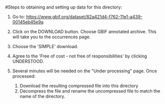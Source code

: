 #Steps to obtaining and setting up data for this directory:

1. Go to: https://www.gbif.org/dataset/82a421d4-f762-11e1-a439-00145eb45e9a

2. Click on the DOWNLOAD button. Choose GBIF annotated archive. This will take you to the occurrences page. 
3. Choose the 'SIMPLE' download.
4. Agree to the 'Free of cost - not free of responsibilities' by clicking UNDERSTOOD.
5. Several minutes will be needed on the "Under processing" page. Once processed:
	1. Download the resulting compressed file into this directory
	2. Decompress the file and rename the uncompressed file to match the name of the directory.